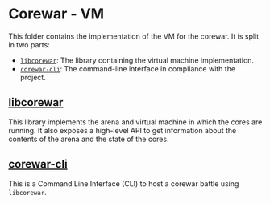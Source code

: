 # Corewar - VM

This folder contains the implementation of the VM for the corewar. It is split
in two parts:
- [`libcorewar`](libcorewar): The library containing the virtual machine
  implementation.
- [`corewar-cli`](corewar-cli): The command-line interface in compliance with
  the project.

## [libcorewar](libcorewar)

This library implements the arena and virtual machine in which the cores are
running. It also exposes a high-level API to get information about the contents
of the arena and the state of the cores.

## [corewar-cli](corewar-cli)

This is a Command Line Interface (CLI) to host a corewar battle using
`libcorewar`.
